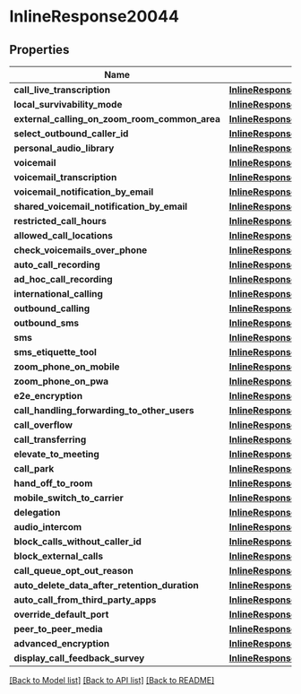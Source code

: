 # InlineResponse20044

## Properties
Name | Type | Description | Notes
------------ | ------------- | ------------- | -------------
**call_live_transcription** | [**InlineResponse20044CallLiveTranscription**](InlineResponse20044CallLiveTranscription.md) |  | [optional] 
**local_survivability_mode** | [**InlineResponse20044LocalSurvivabilityMode**](InlineResponse20044LocalSurvivabilityMode.md) |  | [optional] 
**external_calling_on_zoom_room_common_area** | [**InlineResponse20044ExternalCallingOnZoomRoomCommonArea**](InlineResponse20044ExternalCallingOnZoomRoomCommonArea.md) |  | [optional] 
**select_outbound_caller_id** | [**InlineResponse20044SelectOutboundCallerId**](InlineResponse20044SelectOutboundCallerId.md) |  | [optional] 
**personal_audio_library** | [**InlineResponse20044PersonalAudioLibrary**](InlineResponse20044PersonalAudioLibrary.md) |  | [optional] 
**voicemail** | [**InlineResponse20044Voicemail**](InlineResponse20044Voicemail.md) |  | [optional] 
**voicemail_transcription** | [**InlineResponse20044VoicemailTranscription**](InlineResponse20044VoicemailTranscription.md) |  | [optional] 
**voicemail_notification_by_email** | [**InlineResponse20044VoicemailNotificationByEmail**](InlineResponse20044VoicemailNotificationByEmail.md) |  | [optional] 
**shared_voicemail_notification_by_email** | [**InlineResponse20044SharedVoicemailNotificationByEmail**](InlineResponse20044SharedVoicemailNotificationByEmail.md) |  | [optional] 
**restricted_call_hours** | [**InlineResponse20044RestrictedCallHours**](InlineResponse20044RestrictedCallHours.md) |  | [optional] 
**allowed_call_locations** | [**InlineResponse20044AllowedCallLocations**](InlineResponse20044AllowedCallLocations.md) |  | [optional] 
**check_voicemails_over_phone** | [**InlineResponse20044CheckVoicemailsOverPhone**](InlineResponse20044CheckVoicemailsOverPhone.md) |  | [optional] 
**auto_call_recording** | [**InlineResponse20044AutoCallRecording**](InlineResponse20044AutoCallRecording.md) |  | [optional] 
**ad_hoc_call_recording** | [**InlineResponse20044AdHocCallRecording**](InlineResponse20044AdHocCallRecording.md) |  | [optional] 
**international_calling** | [**InlineResponse20044InternationalCalling**](InlineResponse20044InternationalCalling.md) |  | [optional] 
**outbound_calling** | [**InlineResponse20044OutboundCalling**](InlineResponse20044OutboundCalling.md) |  | [optional] 
**outbound_sms** | [**InlineResponse20044OutboundSms**](InlineResponse20044OutboundSms.md) |  | [optional] 
**sms** | [**InlineResponse20044Sms**](InlineResponse20044Sms.md) |  | [optional] 
**sms_etiquette_tool** | [**InlineResponse20044SmsEtiquetteTool**](InlineResponse20044SmsEtiquetteTool.md) |  | [optional] 
**zoom_phone_on_mobile** | [**InlineResponse20044ZoomPhoneOnMobile**](InlineResponse20044ZoomPhoneOnMobile.md) |  | [optional] 
**zoom_phone_on_pwa** | [**InlineResponse20044ZoomPhoneOnPwa**](InlineResponse20044ZoomPhoneOnPwa.md) |  | [optional] 
**e2e_encryption** | [**InlineResponse20044E2eEncryption**](InlineResponse20044E2eEncryption.md) |  | [optional] 
**call_handling_forwarding_to_other_users** | [**InlineResponse20044CallHandlingForwardingToOtherUsers**](InlineResponse20044CallHandlingForwardingToOtherUsers.md) |  | [optional] 
**call_overflow** | [**InlineResponse20044CallOverflow**](InlineResponse20044CallOverflow.md) |  | [optional] 
**call_transferring** | [**InlineResponse20044CallTransferring**](InlineResponse20044CallTransferring.md) |  | [optional] 
**elevate_to_meeting** | [**InlineResponse20044ElevateToMeeting**](InlineResponse20044ElevateToMeeting.md) |  | [optional] 
**call_park** | [**InlineResponse20044CallPark**](InlineResponse20044CallPark.md) |  | [optional] 
**hand_off_to_room** | [**InlineResponse20044HandOffToRoom**](InlineResponse20044HandOffToRoom.md) |  | [optional] 
**mobile_switch_to_carrier** | [**InlineResponse20044MobileSwitchToCarrier**](InlineResponse20044MobileSwitchToCarrier.md) |  | [optional] 
**delegation** | [**InlineResponse20044Delegation**](InlineResponse20044Delegation.md) |  | [optional] 
**audio_intercom** | [**InlineResponse20044AudioIntercom**](InlineResponse20044AudioIntercom.md) |  | [optional] 
**block_calls_without_caller_id** | [**InlineResponse20044BlockCallsWithoutCallerId**](InlineResponse20044BlockCallsWithoutCallerId.md) |  | [optional] 
**block_external_calls** | [**InlineResponse20044BlockExternalCalls**](InlineResponse20044BlockExternalCalls.md) |  | [optional] 
**call_queue_opt_out_reason** | [**InlineResponse20044CallQueueOptOutReason**](InlineResponse20044CallQueueOptOutReason.md) |  | [optional] 
**auto_delete_data_after_retention_duration** | [**InlineResponse20044AutoDeleteDataAfterRetentionDuration**](InlineResponse20044AutoDeleteDataAfterRetentionDuration.md) |  | [optional] 
**auto_call_from_third_party_apps** | [**InlineResponse20044AutoCallFromThirdPartyApps**](InlineResponse20044AutoCallFromThirdPartyApps.md) |  | [optional] 
**override_default_port** | [**InlineResponse20044OverrideDefaultPort**](InlineResponse20044OverrideDefaultPort.md) |  | [optional] 
**peer_to_peer_media** | [**InlineResponse20044PeerToPeerMedia**](InlineResponse20044PeerToPeerMedia.md) |  | [optional] 
**advanced_encryption** | [**InlineResponse20044AdvancedEncryption**](InlineResponse20044AdvancedEncryption.md) |  | [optional] 
**display_call_feedback_survey** | [**InlineResponse20044DisplayCallFeedbackSurvey**](InlineResponse20044DisplayCallFeedbackSurvey.md) |  | [optional] 

[[Back to Model list]](../README.md#documentation-for-models) [[Back to API list]](../README.md#documentation-for-api-endpoints) [[Back to README]](../README.md)

